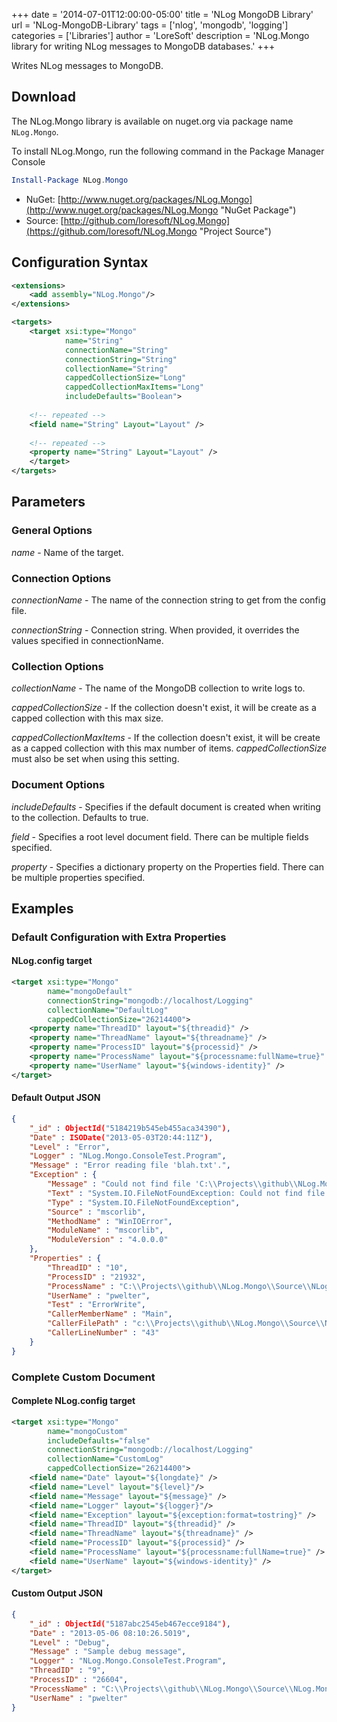 +++
date = '2014-07-01T12:00:00-05:00'
title = 'NLog MongoDB Library'
url = 'NLog-MongoDB-Library'
tags = ['nlog', 'mongodb', 'logging']
categories = ['Libraries']
author = 'LoreSoft'
description = 'NLog.Mongo library for writing NLog messages to MongoDB databases.'
+++


Writes NLog messages to MongoDB.

## Download

The NLog.Mongo library is available on nuget.org via package name `NLog.Mongo`.

To install NLog.Mongo, run the following command in the Package Manager Console

```powershell
Install-Package NLog.Mongo
```

* NuGet: [http://www.nuget.org/packages/NLog.Mongo](http://www.nuget.org/packages/NLog.Mongo "NuGet Package")
* Source: [http://github.com/loresoft/NLog.Mongo](https://github.com/loresoft/NLog.Mongo "Project Source")

## Configuration Syntax

```xml
<extensions>
    <add assembly="NLog.Mongo"/>
</extensions>

<targets>
    <target xsi:type="Mongo"
            name="String"
            connectionName="String"
            connectionString="String"
            collectionName="String"
            cappedCollectionSize="Long"
            cappedCollectionMaxItems="Long"
            includeDefaults="Boolean">
    
    <!-- repeated --> 
    <field name="String" Layout="Layout" />
    
    <!-- repeated --> 
    <property name="String" Layout="Layout" />
    </target>
</targets>
```

## Parameters

### General Options

_name_ - Name of the target.

### Connection Options

_connectionName_ - The name of the connection string to get from the config file. 

_connectionString_ - Connection string. When provided, it overrides the values specified in connectionName. 

### Collection Options

_collectionName_ - The name of the MongoDB collection to write logs to.  

_cappedCollectionSize_ - If the collection doesn't exist, it will be create as a capped collection with this max size.

_cappedCollectionMaxItems_ - If the collection doesn't exist, it will be create as a capped collection with this max number of items.  _cappedCollectionSize_ must also be set when using this setting.

### Document Options

_includeDefaults_ - Specifies if the default document is created when writing to the collection.  Defaults to true.

_field_ - Specifies a root level document field. There can be multiple fields specified.

_property_ - Specifies a dictionary property on the Properties field. There can be multiple properties specified.

## Examples

### Default Configuration with Extra Properties

#### NLog.config target

```xml
<target xsi:type="Mongo"
        name="mongoDefault"
        connectionString="mongodb://localhost/Logging"
        collectionName="DefaultLog"
        cappedCollectionSize="26214400">
    <property name="ThreadID" layout="${threadid}" />
    <property name="ThreadName" layout="${threadname}" />
    <property name="ProcessID" layout="${processid}" />
    <property name="ProcessName" layout="${processname:fullName=true}" />
    <property name="UserName" layout="${windows-identity}" />
</target>
```

#### Default Output JSON

```json
{
    "_id" : ObjectId("5184219b545eb455aca34390"),
    "Date" : ISODate("2013-05-03T20:44:11Z"),
    "Level" : "Error",
    "Logger" : "NLog.Mongo.ConsoleTest.Program",
    "Message" : "Error reading file 'blah.txt'.",
    "Exception" : {
        "Message" : "Could not find file 'C:\\Projects\\github\\NLog.Mongo\\Source\\NLog.Mongo.ConsoleTest\\bin\\Debug\\blah.txt'.",
        "Text" : "System.IO.FileNotFoundException: Could not find file 'C:\\Projects\\github\\NLog.Mongo\\Source\\NLog.Mongo.ConsoleTest\\bin\\Debug\\blah.txt' ...",
        "Type" : "System.IO.FileNotFoundException",
        "Source" : "mscorlib",
        "MethodName" : "WinIOError",
        "ModuleName" : "mscorlib",
        "ModuleVersion" : "4.0.0.0"
    },
    "Properties" : {
        "ThreadID" : "10",
        "ProcessID" : "21932",
        "ProcessName" : "C:\\Projects\\github\\NLog.Mongo\\Source\\NLog.Mongo.ConsoleTest\\bin\\Debug\\NLog.Mongo.ConsoleTest.exe",
        "UserName" : "pwelter",
        "Test" : "ErrorWrite",
        "CallerMemberName" : "Main",
        "CallerFilePath" : "c:\\Projects\\github\\NLog.Mongo\\Source\\NLog.Mongo.ConsoleTest\\Program.cs",
        "CallerLineNumber" : "43"
    }
}
```

### Complete Custom Document

#### Complete NLog.config target

```xml
<target xsi:type="Mongo"
        name="mongoCustom"
        includeDefaults="false"
        connectionString="mongodb://localhost/Logging"
        collectionName="CustomLog"
        cappedCollectionSize="26214400">
    <field name="Date" layout="${longdate}" />
    <field name="Level" layout="${level}"/>
    <field name="Message" layout="${message}" />
    <field name="Logger" layout="${logger}"/>
    <field name="Exception" layout="${exception:format=tostring}" />
    <field name="ThreadID" layout="${threadid}" />
    <field name="ThreadName" layout="${threadname}" />
    <field name="ProcessID" layout="${processid}" />
    <field name="ProcessName" layout="${processname:fullName=true}" />
    <field name="UserName" layout="${windows-identity}" />
</target>
```

#### Custom Output JSON

```json
{
    "_id" : ObjectId("5187abc2545eb467ecce9184"),
    "Date" : "2013-05-06 08:10:26.5019",
    "Level" : "Debug",
    "Message" : "Sample debug message",
    "Logger" : "NLog.Mongo.ConsoleTest.Program",
    "ThreadID" : "9",
    "ProcessID" : "26604",
    "ProcessName" : "C:\\Projects\\github\\NLog.Mongo\\Source\\NLog.Mongo.ConsoleTest\\bin\\Debug\\v4.5\\NLog.Mongo.ConsoleTest.exe",
    "UserName" : "pwelter"
}
```
